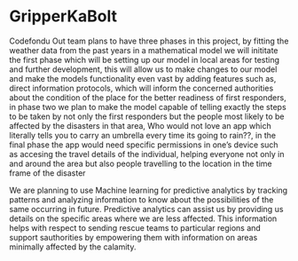 # GripperKaBolt
Codefondu
Out team plans to have three phases in this project, by fitting the weather data from the past years in a mathematical model we will inititate the first phase which will be setting up our model in local areas for testing and further development, this will allow us to make changes to our model and make the models functionality even vast by adding features such as, direct information protocols, which will inform the concerned authorities about the condition of the place for the better readiness of first responders, in phase two we plan to make the model capable of telling exactly the steps to be taken by not only the first responders but the people most likely to be affected by the disasters in that area, Who would not love an app which literally tells you to carry an umbrella every time its going to rain??, in the final phase the app would need specific permissions in one’s device such as accesing the travel details of the individual, helping everyone not only in and around the area but also people travelling to the location in the time frame of the disaster

We are planning to use Machine learning for predictive analytics by tracking patterns and analyzing information to know about the possibilities of the same occurring in future. Predictive analytics can assist us by providing us details on the specific areas where we are less affected. This information helps with respect to sending rescue teams to particular regions  and support sauthorities by empowering them with information on areas minimally affected by the calamity.
